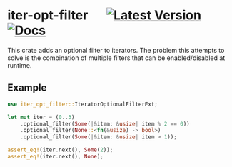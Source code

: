 # iter-opt-filter &emsp; [![Latest Version]][Crates.io] [![Docs]][Docs.rs]
[Latest Version]: https://img.shields.io/crates/v/iter-opt-filter.svg
[Crates.io]: https://crates.io/crates/iter-opt-filter
[Docs]: https://img.shields.io/docsrs/iter-opt-filter
[Docs.rs]: https://docs.rs/iter-opt-filter

This crate adds an optional filter to iterators. The problem this attempts to solve is the combination of multiple filters that can be enabled/disabled at runtime.

## Example

```rust
use iter_opt_filter::IteratorOptionalFilterExt;

let mut iter = (0..3)
    .optional_filter(Some(|&item: &usize| item % 2 == 0))
    .optional_filter(None::<fn(&usize) -> bool>)
    .optional_filter(Some(|&item: &usize| item > 1));

assert_eq!(iter.next(), Some(2));
assert_eq!(iter.next(), None);
```
